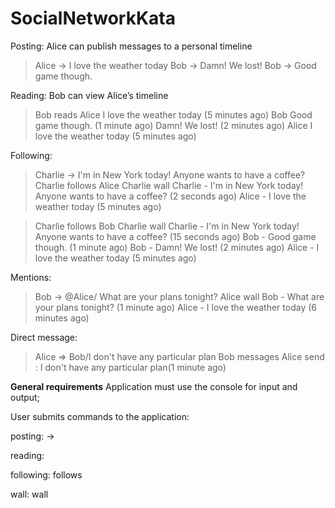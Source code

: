 # SocialNetworkKata
Posting: Alice can publish messages to a personal timeline

> Alice -> I love the weather today
> Bob -> Damn! We lost!
> Bob -> Good game though.

Reading: Bob can view Alice’s timeline

> Bob reads Alice
> I love the weather today (5 minutes ago)
> Bob
> Good game though. (1 minute ago)
> Damn! We lost! (2 minutes ago)
> Alice
> I love the weather today (5 minutes ago)

Following: 

> Charlie -> I'm in New York today! Anyone wants to have a coffee?
> Charlie follows Alice
> Charlie wall
> Charlie - I'm in New York today! Anyone wants to have a coffee? (2 seconds ago)
> Alice - I love the weather today (5 minutes ago)

> Charlie follows Bob
> Charlie wall
> Charlie - I'm in New York today! Anyone wants to have a coffee? (15 seconds ago)
> Bob - Good game though. (1 minute ago)
> Bob - Damn! We lost! (2 minutes ago)
> Alice - I love the weather today (5 minutes ago)

Mentions:
> Bob -> @Alice/ What are your plans tonight?
> Alice wall
> Bob - What are your plans tonight? (1 minute ago)
> Alice - I love the weather today (6 minutes ago)

Direct message:
> Alice => Bob/I don't have any particular plan
> Bob messages
> Alice send : I don't have any particular plan(1 minute ago)

**General requirements**
Application must use the console for input and output;

User submits commands to the application:

posting: <user name> -> <message>
  
reading: <user name>
  
following: <user name> follows <another user>
  
wall: <user name> wall
